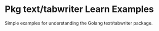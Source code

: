 # Pkg text/tabwriter Learn Examples
Simple examples for understanding the Golang text/tabwriter package.
